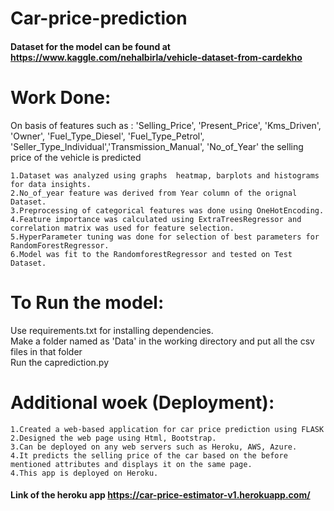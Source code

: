# Car-price-prediction

#### Dataset for the model can be found at https://www.kaggle.com/nehalbirla/vehicle-dataset-from-cardekho
# Work Done:

On basis of features such as : 'Selling_Price', 'Present_Price', 'Kms_Driven', 'Owner', 'Fuel_Type_Diesel', 'Fuel_Type_Petrol', 'Seller_Type_Individual','Transmission_Manual', 'No_of_Year' the selling price of the vehicle is predicted

    1.Dataset was analyzed using graphs  heatmap, barplots and histograms for data insights.  
    2.No_of_year feature was derived from Year column of the orignal Dataset.  
    3.Preprocessing of categorical features was done using OneHotEncoding.  
    4.Feature importance was calculated using ExtraTreesRegressor and correlation matrix was used for feature selection.  
    5.HyperParameter tuning was done for selection of best parameters for RandomForestRegressor.  
    6.Model was fit to the RandomforestRegressor and tested on Test Dataset.  

# To Run the model:

Use requirements.txt for installing dependencies.  
Make a folder named as 'Data' in the working directory and put all the csv files in that folder  
Run the caprediction.py

# Additional woek (Deployment):
    
    1.Created a web-based application for car price prediction using FLASK
    2.Designed the web page using Html, Bootstrap.
    3.Can be deployed on any web servers such as Heroku, AWS, Azure.
    4.It predicts the selling price of the car based on the before mentioned attributes and displays it on the same page.
    4.This app is deployed on Heroku.
#### Link of the heroku app https://car-price-estimator-v1.herokuapp.com/
